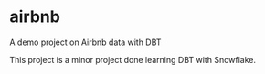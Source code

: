 # airbnb
A demo project on Airbnb data with DBT

This project is a minor project done learning DBT with Snowflake.
